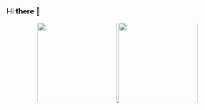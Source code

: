 ### Hi there 👋

<!--
**iamgiolaga/iamgiolaga** is a ✨ _special_ ✨ repository because its `README.md` (this file) appears on your GitHub profile.

Here are some ideas to get you started:

- 🔭 I’m currently working on ...
- 🌱 I’m currently learning ...
- 👯 I’m looking to collaborate on ...
- 🤔 I’m looking for help with ...
- 💬 Ask me about ...
- 📫 How to reach me: ...
- 😄 Pronouns: ...
- ⚡ Fun fact: ...
-->
<p align="center">
 <a href="https://github-readme-stats-eight-theta.vercel.app">


   <img height="180em" src="https://github-readme-stats-eight-theta.vercel.app/api?username=iamgiolaga&show_icons=true&theme=tokyonight&include_all_commits=true&count_private=true"/>
<img height="180em" src="https://github-readme-stats-eight-theta.vercel.app/api/top-langs/?username=iamgiolaga&layout=compact&langs_count=8&theme=tokyonight"/>

 </a>
 </p>
